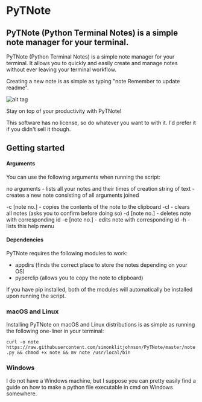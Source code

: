 # PyTNote
## PyTNote (Python Terminal Notes) is a simple note manager for your terminal.

PyTNote (Python Terminal Notes) is a simple note manager for your terminal.
It allows you to quickly and easily create and manage notes without ever leaving your terminal workflow.

Creating a new note is as simple as typing "note Remember to update readme".

![alt tag](http://img4.imagetitan.com/img4/ciO0bPFjaHN23TR/14/14_screenshot2016-11-28at14.00.16.png)

Stay on top of your productivity with PyTNote!

This software has no license, so do whatever you want to with it. I'd prefer it if you didn't sell it though.

## Getting started
#### Arguments
You can use the following arguments when running the script:

no arguments          - lists all your notes and their times of creation
string of text        - creates a new note consisting of all arguments joined

-c [note no.]         - copies the contents of the note to the clipboard
-cl				            - clears all notes (asks you to confirm before doing so)
-d [note no.]	        - deletes note with corresponding id
-e [note no.]	        - edits note with corresponding id
-h				            - lists this help menu

#### Dependencies
PyTNote requires the following modules to work:
* appdirs (finds the correct place to store the notes depending on your OS)
* pyperclip (allows you to copy the note to clipboard)

If you have pip installed, both of the modules will automatically be installed upon running the script.

### macOS and Linux
Installing PyTNote on macOS and Linux distributions is as simple as running the following one-liner in your terminal:

`curl -o note https://raw.githubusercontent.com/simonklitjohnson/PyTNote/master/note.py && chmod +x note && mv note /usr/local/bin`

### Windows
I do not have a Windows machine, but I suppose you can pretty easily find a guide on how to make a python file executable in cmd on Windows somewhere.
